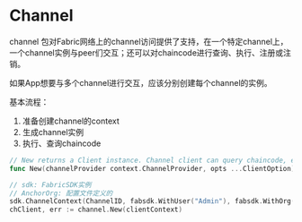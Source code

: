 # Channel 

channel 包对Fabric网络上的channel访问提供了支持，在一个特定channel上，一个channel实例与peer们交互；还可以对chaincode进行查询、执行、注册或注销。

如果App想要与多个channel进行交互，应该分别创建每个channel的实例。

基本流程：

1. 准备创建channel的context
2. 生成channel实例
3. 执行、查询chaincode



```go
// New returns a Client instance. Channel client can query chaincode, execute chaincode and register/unregister for chaincode events on specific channel.
func New(channelProvider context.ChannelProvider, opts ...ClientOption) (*Client, error) 
```



```go
// sdk: FabricSDK实例
// AnchorOrg: 配置文件定义的
sdk.ChannelContext(ChannelID, fabsdk.WithUser("Admin"), fabsdk.WithOrg(AnchorOrg))
chClient, err := channel.New(clientContext)
```



